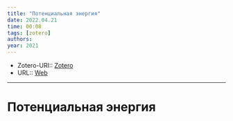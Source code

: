 ```yaml
---
title: "Потенциальная энергия"
date: 2022.04.21
time: 00:08
tags: [zotero]
authors: 
year: 2021
---
```


- Zotero-URI:: [Zotero](zotero://select/items/@PotencialnayaEnergiya2021)
- URL:: [Web](https://ru.wikipedia.org/w/index.php?title=%D0%9F%D0%BE%D1%82%D0%B5%D0%BD%D1%86%D0%B8%D0%B0%D0%BB%D1%8C%D0%BD%D0%B0%D1%8F_%D1%8D%D0%BD%D0%B5%D1%80%D0%B3%D0%B8%D1%8F&oldid=115601227)

---

# Потенциальная энергия

